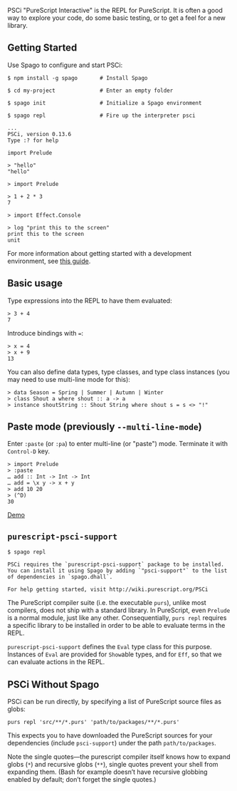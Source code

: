 PSCi "PureScript Interactive" is the REPL for PureScript. It is often a good way to explore your code, do some basic testing, or to get a feel for a new library.

## Getting Started

Use Spago to configure and start PSCi:

```text
$ npm install -g spago       # Install Spago

$ cd my-project              # Enter an empty folder

$ spago init                 # Initialize a Spago environment

$ spago repl                 # Fire up the interpreter psci

...
PSCi, version 0.13.6
Type :? for help

import Prelude

> "hello"
"hello"

> import Prelude

> 1 + 2 * 3
7

> import Effect.Console

> log "print this to the screen"
print this to the screen
unit
```

For more information about getting started with a development environment, see [this guide](http://www.purescript.org/learn/getting-started/).

## Basic usage

Type expressions into the REPL to have them evaluated:

    > 3 + 4
    7

Introduce bindings with `=`:

    > x = 4
    > x + 9
    13

You can also define data types, type classes, and type class instances (you may need to use multi-line mode for this):

    > data Season = Spring | Summer | Autumn | Winter
    > class Shout a where shout :: a -> a
    > instance shoutString :: Shout String where shout s = s <> "!"

## Paste mode (previously `--multi-line-mode`)

Enter `:paste` (or `:pa`) to enter multi-line (or "paste") mode. Terminate it with `Control-D` key.

```
> import Prelude
> :paste
… add :: Int -> Int -> Int
… add = \x y -> x + y
> add 10 20
> (^D)
30
```

[Demo](https://asciinema.org/a/0y56unmja6fqire01x20zb5xx)

## `purescript-psci-support`

```text
$ spago repl

PSCi requires the `purescript-psci-support` package to be installed.
You can install it using Spago by adding `"psci-support"` to the list of dependencies in `spago.dhall`.

For help getting started, visit http://wiki.purescript.org/PSCi
```

The PureScript compiler suite (i.e. the executable `purs`), unlike most compilers, does not ship with a standard library. In PureScript, even `Prelude` is a normal module, just like any other. Consequentially, `purs repl` requires a specific library to be installed in order to be able to evaluate terms in the REPL.

`purescript-psci-support` defines the `Eval` type class for this purpose. Instances of `Eval` are provided for `Show`able types, and for `Eff`, so that we can evaluate actions in the REPL.

## PSCi Without Spago

PSCi can be run directly, by specifying a list of PureScript source files as globs:

    purs repl 'src/**/*.purs' 'path/to/packages/**/*.purs'

This expects you to have downloaded the PureScript sources for your dependencies (include `psci-support`) under the path `path/to/packages`.

Note the single quotes—the purescript compiler itself knows how to expand globs (`*`) and recursive globs (`**`), single quotes prevent your shell from expanding them. (Bash for example doesn’t have recursive globbing enabled by default; don’t forget the single quotes.)
